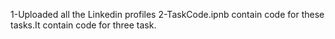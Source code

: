 1-Uploaded all the Linkedin profiles 
2-TaskCode.ipnb contain code for these tasks.It contain code for three task.
